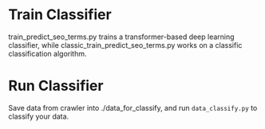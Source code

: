 # Train Classifier
train_predict_seo_terms.py trains a transformer-based deep learning classifier, while classic_train_predict_seo_terms.py works on a classific classification algorithm.

# Run Classifier

Save data from crawler into ./data_for_classify, and run `data_classify.py` to classify your data.

